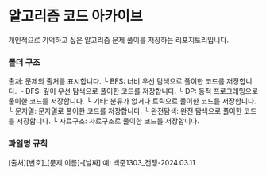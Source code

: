 # 알고리즘 코드 아카이브

개인적으로 기억하고 싶은 알고리즘 문제 풀이를 저장하는 리포지토리입니다.

### 폴더 구조

출처: 문제의 출처를 표시합니다.
└ BFS: 너비 우선 탐색으로 풀이한 코드를 저장합니다.
└ DFS: 깊이 우선 탐색으로 풀이한 코드를 저장합니다.
└ DP: 동적 프로그래밍으로 풀이한 코드를 저장합니다.
└ 기타: 분류가 없거나 트릭으로 풀이한 코드를 저장합니다.
└ 문자열: 문자열로 풀이한 코드를 저장합니다.
└ 완전탐색: 완전 탐색으로 풀이한 코드를 저장합니다.
└ 자료구조: 자료구조로 풀이한 코드를 저장합니다.

### 파일명 규칙
[출처][번호]_[문제 이름]-[날짜]
예: 백준1303_전쟁-2024.03.11